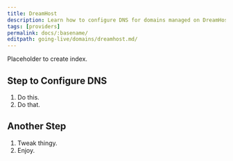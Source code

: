 ```yaml
---
title: DreamHost
description: Learn how to configure DNS for domains managed on DreamHost.
tags: [providers]
permalink: docs/:basename/
editpath: going-live/domains/dreamhost.md/
---
```

Placeholder to create index.
## Step to Configure DNS
1. Do this.
2. Do that.

## Another Step
1. Tweak thingy.
2. Enjoy.
